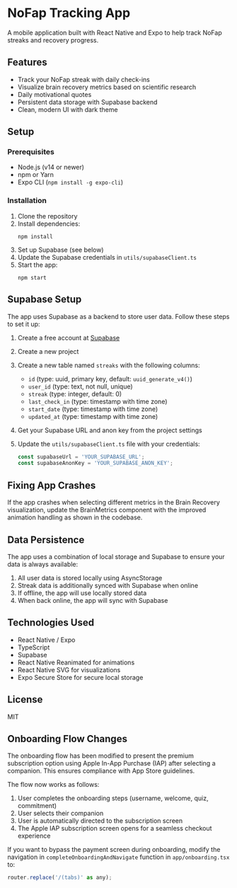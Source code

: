 # NoFap Tracking App

A mobile application built with React Native and Expo to help track NoFap streaks and recovery progress.

## Features

- Track your NoFap streak with daily check-ins
- Visualize brain recovery metrics based on scientific research
- Daily motivational quotes
- Persistent data storage with Supabase backend
- Clean, modern UI with dark theme

## Setup

### Prerequisites

- Node.js (v14 or newer)
- npm or Yarn
- Expo CLI (`npm install -g expo-cli`)

### Installation

1. Clone the repository
2. Install dependencies:
   ```
   npm install
   ```
3. Set up Supabase (see below)
4. Update the Supabase credentials in `utils/supabaseClient.ts`
5. Start the app:
   ```
   npm start
   ```

## Supabase Setup

The app uses Supabase as a backend to store user data. Follow these steps to set it up:

1. Create a free account at [Supabase](https://supabase.com)
2. Create a new project
3. Create a new table named `streaks` with the following columns:
   - `id` (type: uuid, primary key, default: `uuid_generate_v4()`)
   - `user_id` (type: text, not null, unique)
   - `streak` (type: integer, default: 0)
   - `last_check_in` (type: timestamp with time zone)
   - `start_date` (type: timestamp with time zone)
   - `updated_at` (type: timestamp with time zone)

4. Get your Supabase URL and anon key from the project settings
5. Update the `utils/supabaseClient.ts` file with your credentials:
   ```typescript
   const supabaseUrl = 'YOUR_SUPABASE_URL';
   const supabaseAnonKey = 'YOUR_SUPABASE_ANON_KEY';
   ```

## Fixing App Crashes

If the app crashes when selecting different metrics in the Brain Recovery visualization, update the BrainMetrics component with the improved animation handling as shown in the codebase.

## Data Persistence

The app uses a combination of local storage and Supabase to ensure your data is always available:

1. All user data is stored locally using AsyncStorage
2. Streak data is additionally synced with Supabase when online
3. If offline, the app will use locally stored data
4. When back online, the app will sync with Supabase

## Technologies Used

- React Native / Expo
- TypeScript
- Supabase
- React Native Reanimated for animations
- React Native SVG for visualizations
- Expo Secure Store for secure local storage

## License

MIT

## Onboarding Flow Changes

The onboarding flow has been modified to present the premium subscription option using Apple In-App Purchase (IAP) after selecting a companion. This ensures compliance with App Store guidelines.

The flow now works as follows:
1. User completes the onboarding steps (username, welcome, quiz, commitment)
2. User selects their companion
3. User is automatically directed to the subscription screen
4. The Apple IAP subscription screen opens for a seamless checkout experience

If you want to bypass the payment screen during onboarding, modify the navigation in `completeOnboardingAndNavigate` function in `app/onboarding.tsx` to:

```js
router.replace('/(tabs)' as any);
```